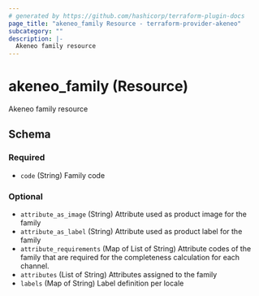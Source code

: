 ```yaml
---
# generated by https://github.com/hashicorp/terraform-plugin-docs
page_title: "akeneo_family Resource - terraform-provider-akeneo"
subcategory: ""
description: |-
  Akeneo family resource
---
```


# akeneo_family (Resource)

Akeneo family resource



<!-- schema generated by tfplugindocs -->
## Schema

### Required

- `code` (String) Family code

### Optional

- `attribute_as_image` (String) Attribute used as product image for the family
- `attribute_as_label` (String) Attribute used as product label for the family
- `attribute_requirements` (Map of List of String) Attribute codes of the family that are required for the completeness calculation for each channel.
- `attributes` (List of String) Attributes assigned to the family
- `labels` (Map of String) Label definition per locale
